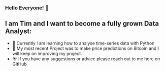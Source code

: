 ### Hello Everyone! 👋
## I am Tim and I want to become a fully grown Data Analyst:
- 🌱 Currently I am learning how to analyse time-series data with Python
- 🔭 My most recent Project was to make price predictions on Bitcoin and I will keep on improving my project.
- :sunny: If you have any suggestions or advice please reach out to me here on GitHub 


<!-- **timjab92/timjab92** is a ✨ _special_ ✨ repository because its `README.md` (this file) appears on your GitHub profile.
**Here** are some ideas to get you started:

- 🔭 I’m currently working on ...
- 👯 I’m looking to collaborate on ...
- 🤔 I’m looking for help with ...
- 💬 Ask me about ...
- 📫 How to reach me: ...
- 😄 Pronouns: ...
- ⚡ Fun fact: ...
-->
